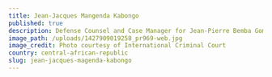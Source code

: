 ```yaml
---
title: Jean-Jacques Mangenda Kabongo
published: true
description: Defense Counsel and Case Manager for Jean-Pierre Bemba Gombo in The Prosecutor v. Jean-Pierre Bemba Gombo
image_path: /uploads/1427909019258_pr969-web.jpg
image_credit: Photo courtesy of International Criminal Court
country: central-african-republic
slug: jean-jacques-magenda-kabongo
---
```



